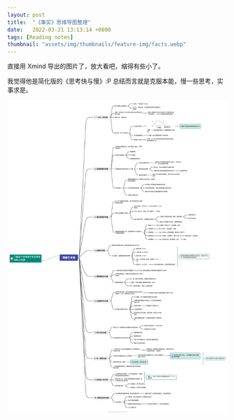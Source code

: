 ```yaml
---
layout: post
title:  "《事实》思维导图整理"
date:   2022-03-21 13:13:14 +0800
tags: [Reading notes]
thumbnail: "assets/img/thumbnails/feature-img/facts.webp"
---
```

直接用 Xmind 导出的图片了，放大看吧，缩得有些小了。

我觉得他是简化版的《思考快与慢》:P 总结而言就是克服本能，慢一些思考，实事求是。

![Mind Maps](/assets/img/post-images/facts-01.webp)
